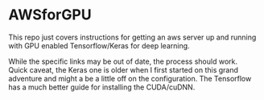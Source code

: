 # AWSforGPU

This repo just covers instructions for getting an aws server up and running with GPU enabled Tensorflow/Keras for deep learning. <br>

While the specific links may be out of date, the process should work. <br>
Quick caveat, the Keras one is older when I first started on this grand adventure and might a be a little off on the configuration. The Tensorflow has a much better guide for installing the CUDA/cuDNN.

